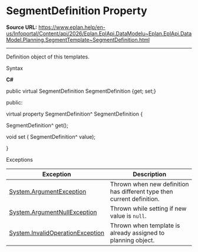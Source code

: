 # SegmentDefinition Property

**Source URL:** https://www.eplan.help/en-us/Infoportal/Content/api/2026/Eplan.EplApi.DataModelu~Eplan.EplApi.DataModel.Planning.SegmentTemplate~SegmentDefinition.html

---

Definition object of this templates.

Syntax

**C#**



public virtual SegmentDefinition SegmentDefinition {get; set;}

public:

virtual property SegmentDefinition^ SegmentDefinition {

   SegmentDefinition^ get();

   void set (    SegmentDefinition^ value);

}


Exceptions

| Exception | Description |
| --- | --- |
| [System.ArgumentException](#) | Thrown when new definition has different type then current definition. |
| [System.ArgumentNullException](#) | Thrown while setting if new value is `null`. |
| [System.InvalidOperationException](#) | Thrown when template is already assigned to planning object. |
